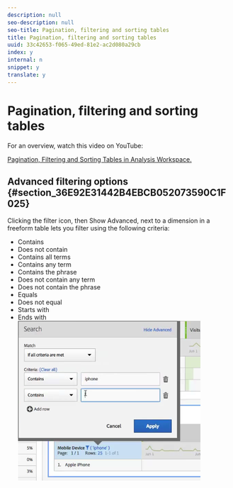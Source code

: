 ```yaml
---
description: null
seo-description: null
seo-title: Pagination, filtering and sorting tables
title: Pagination, filtering and sorting tables
uuid: 33c42653-f065-49ed-81e2-ac2d080a29cb
index: y
internal: n
snippet: y
translate: y
---
```


# Pagination, filtering and sorting tables

For an overview, watch this video on YouTube: 

[ Pagination, Filtering and Sorting Tables in Analysis Workspace.](https://www.youtube.com/watch?v=2zxpRPCGspg) 

## Advanced filtering options {#section_36E92E31442B4EBCB052073590C1F025}

Clicking the filter icon, then Show Advanced, next to a dimension in a freeform table lets you filter using the following criteria: 

* Contains
* Does not contain
* Contains all terms
* Contains any term
* Contains the phrase
* Does not contain any term
* Does not contain the phrase
* Equals
* Does not equal
* Starts with
* Ends with
![](assets/advanced-filter.png) 
